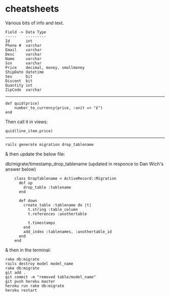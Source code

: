 cheatsheets
===========

Various bits of info and text.



    Field -> Data Type
    -----    ---------
    Id       int
    Phone #  varchar
    Email    varchar
    Desc     varchar
    Name     varchar
    Ssn      varchar
    Price    decimal, money, smallmoney
    ShipDate datetime
    Sex      bit
    Discont  bit
    Quantity int
    ZipCode  varchar
    
---------------------

    def quid(price)
        number_to_currency(price, :unit => "£")
    end
    
Then call it in views:

    quid(line_item.price)

--------------------------------------

    rails generate migration drop_tablename

& then update the below file:

db/migrate/timestamp_drop_tablename (updated in responce to Dan Wich's answer below)

        class DropTablename < ActiveRecord::Migration
          def up
            drop_table :tablename
          end
        
          def down
            create_table :tablename do |t|
              t.string :table_column
              t.references :anothertable
        
              t.timestamps        
            end
            add_index :tablenames, :anothertable_id
          end
        end
& then in the terminal:

    rake db:migrate
    rails destroy model model_name
    rake db:migrate
    git add .
    git commit -m "removed table/model_name"
    git push heroku master
    heroku run rake db:migrate
    heroku restart
